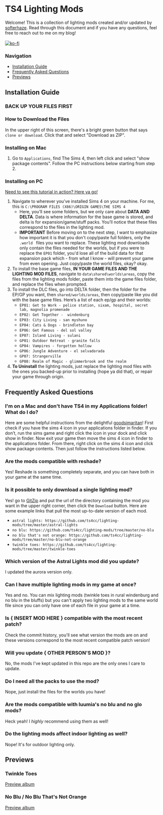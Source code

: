 # TS4 Lighting Mods

Welcome! This is a collection of lighting mods created and/or updated by [softerhaze](https://softerhaze.tumblr.com). Read through this document and if you have any questions, feel free to reach out to me on my blog!<br><br>
[![ko-fi](https://www.ko-fi.com/img/githubbutton_sm.svg)](https://ko-fi.com/N4N8XEK7)

### Navigation
- [Installation Guide](https://github.com/ts4cc/lighting-mods/tree/intialize#installation-guide)
- [Frequently Asked Questions](https://github.com/ts4cc/lighting-mods/tree/intialize#frequently-asked-questions)
- [Previews](https://github.com/ts4cc/lighting-mods/tree/intialize#previews)

## Installation Guide

### BACK UP YOUR FILES FIRST

### How to Download the Files
In the upper right of this screen, there's a bright green button that says `clone or download`. Click that and select "Download as ZIP".

### Installing on Mac

1. Go to `Applications`, find The Sims 4, then left click and select "show  package contents". Follow the PC instructions below starting from step 2.

### Installing on PC

[Need to see this tutorial in action? Here ya go!](https://imgur.com/a/0DaYL0p)

1. Navigate to wherever you’ve installed Sims 4 on your machine. For me, this is `C:\PROGRAM FILES (X86)\ORIGIN GAMES\THE SIMS 4`
    - Here, you’ll see some folders, but we only care about **DATA AND DELTA**. Data is where information for the base game is stored, and delta is for expansion/game/stuff packs. You’ll notice that these files correspond to the files in the lighting mod.
    - **IMPORTANT** Before moving on to the next step, I want to emphasize how important it is that you don't copy/paste full folders, only the `.world ` files you want to replace. These lighting mod downloads only contain the files needed for the worlds, but if you were to replace the `EP01` folder, you'd lose all of the build data for that expansion pack which - from what I know - will prevent your game from even opening. Just copy/paste the world files, okay? okay.
2. To install the base game files, **IN YOUR GAME FILES AND THE LIGHTING MOD FILES**, navigate to `data\shared\worlds\areas`, copy the files from the lighting mods folder, paste them into the game files folder, and replace the files when prompted.
3. To install the DLC files, go into DELTA folder, then the folder for the EP/GP you want, then `shared/worlds/areas`, then copy/paste like you did with the base game files. Here’s a list of each ep/gp and their worlds:
   - `EP01: Get to Work - police station, sixam, hospital, secret lab, magnolia promenade`
   - `EP02: Get Together -  windenburg`
   - `EP03: City Living - san myshuno`
   - `EP04: Cats & Dogs - brindleton bay`
   - `EP06: Get Famous - del sol valley`
   - `EP07: Island Living - sulani`
   - `GP01: Outdoor Retreat - granite falls`
   - `GP04: Vampires - forgotten hollow`
   - `GP06: Jungle Adventure - el selvadorada` 
   - `GP07: Strangerville`
   - `GP08: Realm of Magic - glimmerbrook and the realm`
 1. **To Uninstall** the lighting mods, just replace the lighting mod files with the ones you backed-up prior to installing (hope ya did that), or repair your game through origin. 

## Frequently Asked Questions

### I'm on a Mac and don't have TS4 in my Applications folder! What do I do?
Here are some helpful instructions from the delightful [goodsimaritan](https://goodsimaritan.tumblr.com/)!
First check if you have the sims 4 icon in your applications folder in finder. If you don’t, run the sims game and right click the icon in your dock and click show in finder. Now exit your game then move the sims 4 icon in finder to the applications folder. From there, right click on the sims 4 icon and click show package contents. Then just follow the instructions listed below.

### Are the mods compatible with reshade?
Yes! Reshade is something completely separate, and you can have both in your game at the same time.

### Is it possible to only download a single lighting mod?
Yes! go to [GitZip](http://kinolien.github.io/gitzip/) and put the url of the directory containing the mod you want in the upper right corner, then click the `Download` button. Here are some example links that pull the most up-to-date version of each mod.
 - `astral lights: https://github.com/ts4cc/lighting-mods/tree/master/astral-lights`
 - `no blu: https://github.com/ts4cc/lighting-mods/tree/master/no-blu`
 - `no blu that's not orange: https://github.com/ts4cc/lighting-mods/tree/master/no-blu-not-orange`
 - `twinkle toes: https://github.com/ts4cc/lighting-mods/tree/master/twinkle-toes`

### Which version of the Astral Lights mod did you update?
I updated the aurora version only.

### Can I have multiple lighting mods in my game at once?
Yes and no. You can mix lighting mods (twinkle toes in rural windenburg and no blu in the bluffs) but you can't apply two lighting mods to the same world file since you can only have one of each file in your game at a time.

### Is { INSERT MOD HERE } compatible with the most recent patch?
Check the commit history, you'll see what version the mods are on and these versions correspond to the most recent compatible patch version!

### Will you update { OTHER PERSON'S MOD }?
No, the mods I've kept updated in this repo are the only ones I care to update.

### Do I need all the packs to use the mod?
Nope, just install the files for the worlds you have!

### Are the mods compatible with luumia's no blu and no glo mods?
Heck yeah! I <i>highly</i> recommend using them as well!

### Do the lighting mods affect indoor lighting as well?
Nope! It's for outdoor lighting only.

## Previews

### Twinkle Toes
[Preview album](https://imgur.com/a/poqzHSw)

### No Blu / No Blu That's Not Orange
[Preview album](https://blanksim.tumblr.com/private/183457134877/tumblr_pod3zfy1w01w0hi2t)